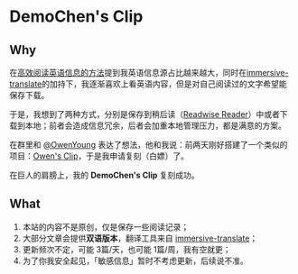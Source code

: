 # DemoChen's Clip

## Why

在[高效阅读英语信息的方法](https://demochen.com/posts/111501/)提到我英语信息源占比越来越大，同时在[immersive-translate](https://github.com/immersive-translate/immersive-translate )的加持下，我逐渐喜欢上看英语内容，但是对自己阅读过的文字希望能保存下载。

于是，我想到了两种方式，分别是保存到稍后读（[Readwise Reader](https://blog.readwise.io/readwise-reading-app/)）中或者下载到本地；前者会造成信息冗余，后者会加重本地管理压力，都是满意的方案。

在群里和 [@OwenYoung](https://www.owenyoung.com/about/ ) 表达了想法，他和我说：前两天刚好搭建了一个类似的项目：[Owen's Clip](https://clip.owenyoung.com/ )，于是我申请复刻（白嫖）了。

在巨人的肩膀上，我的 **DemoChen's Clip** 复刻成功。

## What

1. 本站的内容不是原创，仅是保存一些阅读记录；
2. 大部分文章会提供**双语版本**，翻译工具来自 [immersive-translate](https://github.com/immersive-translate/immersive-translate )；
3. 更新频次不定，可能 3篇/天，也可能 1篇/周，我有空就更；
4. 为了你我安全起见，「敏感信息」暂时不考虑更新，后续说不准。
